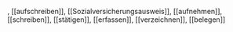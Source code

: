 , [[aufschreiben]], [[Sozialversicherungsausweis]], [[aufnehmen]], [[schreiben]], [[stätigen]], [[erfassen]], [[verzeichnen]], [[belegen]]